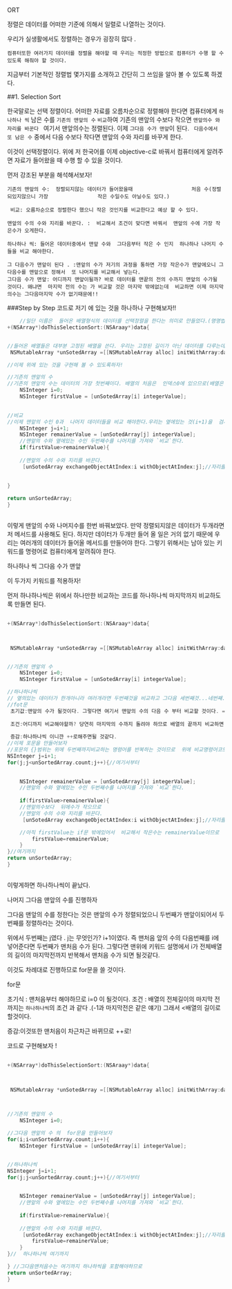 ORT

정렬은 데이터를 어떠한 기준에 의해서  일렬로 나열하는 것이다.

우리가 실생활에서도 정렬하는 경우가 굉장히 많다 .  

`컴퓨터또한 여러가지 데이터를 정렬을 해야할 때 우리는 적정한 방법으로 컴퓨터가 수행 할 수있도록 해줘야 할 것이다. ` 

지금부터  기본적인 정렬법 몇가지를 소개하고  간단히 그 쓰임을 알아 볼 수 있도록 하겠다.


##1.  Selection Sort

한국말로는 선택 정렬이다.   어떠한 자료를  오름차순으로 정렬해야 한다면 컴퓨터에게   `하나하나 씩` 남은 수를  `기존의 맨앞의 수` `비교`하여  기존의 맨앞의 수보다 작으면 `맨앞의수 와 자리를 바꾼다 ` 여기서 맨앞의수는 정렬된다. 이제   `그다음 수가 맨앞`이 된다.  ` 다음수에서 또 남은 수` 중에서 다음 수보다  작다면  맨앞의 수와 자리를 바꾸게 한다.


이것이 선택정렬이다.  위에 저 한국어를 이제 objective-c로 바꿔서 컴퓨터에게 알려주면 자료가 들어왔을 때  수행 할 수 있을 것이다. 

먼저 강조된 부분을 해석해서보자!

```
기존의 맨앞의 수:  정렬되지않는 데이터가 들어왔을때 					처음 수(정렬되있지않으니 가장				작은 수일수도 아닐수도 있다.)  

 비교: 오름차순으로 정렬한다 했으니 작은 것인지를 비교한다고 예상 할 수 있다.
 
맨앞의 수의 수와 지리를 바꾼다. :  비교해서 조건이 맞다면 바꿔서  맨앞의 수에 가장 작은수가 오게한다.

하나하나 씩: 들어온 데이터중에서 맨앞 수와  그다음부터 작은 수 인지  하나하나 나머지 수들을 비교 해야한다.

그 다음수가 맨앞이 된다 . :맨앞의 수가 저기의 과정을 통하면 가장 작은수가 맨앞에오니 그 다음수를 맨앞으로 정해서  또 나머지를 비교해서 넣는다. 
그다음 수가 맨앞: 어디까지 맨앞이될까? 바로 데이터를 맨끝의 전의 수까지 맨앞의 수가될 것이다. 왜냐면  마지막 전의 수는 가 비교할 것은 마지막 밖에없는데  비교하면 이제 마지막의수는 그다음마지막 수가 없기때문에!!
```
###Step by Step
코드로  저기 에 있는 것을 하나하나 구현해보자!!


```objectivec
	//일단 이름은  들어온 배열형식의 데이터를 선택정렬을 한다는 의미로 만들었다.(명명법은 아직 더 많이 공부해야 할 것 같다.)  이 메서드의  기능은 정렬되지 않은 데이터의 집합들을 정렬해서 보내주는 것이기에 {}안에서 정렬 후 다시 배열형식으로 외부로 보낼 것이다.
+(NSArray*)doThisSelectionSort:(NSAraay*)data{


//들어온 배열들은 대부분 고정된 배열을 쓴다. 우리는 고정된 길이가 아닌 데이터를 다루는데 좀더 편리하고,여러가지 유용한 메서드를 사용 할 수 있도록 NSMutableArray의 배열형식으로 data를 unSortedArray에 넣어서 사용 할 것이다.
 NSMutableArray *unSotedArray =[[NSMutableArray alloc] initWithArray:data];

//이제 위에 있는 것을 구현해 볼 수 있도록하자!

//기존의 맨앞의 수 
//기존의 맨앞의 수는 데이터의 가장 첫번째이다. 배열의 처음은  인덱스0에 있으므로(배열은 처음이 0) 정수타입으로 배열의 처음인 0의 수를  가져온다.
	NSInteger i=0;
	NSInteger firstValue = [unSotedArray[i] integerValue];

	
//비교
//이제 맨앞의 수인 0과  나머지 데이터들을 비교 해야한다.우리는 옆에있는 것(i+1)을  검사 할 것이다.
	NSInteger j=i+1;
	NSInteger remainerValue = [unSotedArray[j] integerValue];
	//맨앞의 수와 옆에있는 수인 두번째수를 나머지를 가져와 `비교`한다.
	if(firstValue>remainerValue){
	
	//맨앞의 수의 수와 지리를 바꾼다.
	 [unSotedArray exchangeObjectAtIndex:i withObjectAtIndex:j];//자리를 바꾸는 메서드를 사용!
	 
		
}

return unSortedArray;
}	
	
```
이렇게  맨앞의 수와 나머지수를 한번 바꿔보았다.  만약 정렬되지않은 데이터가 두개라면 저 메서드를 사용해도 된다.
하지만 데이터가 두개만 들어 올 일은 거의 없기 때문에  우리는 여러개의 데이터가 들어올 메서드를 만들어야 한다.
그렇기 위해서는 남아 있는 키워드를   명령어로 컴퓨터에게 알려줘야 한다.  

하나하나 씩
그다음 수가 맨앞

이 두가지 키워드를 적용하자!

먼저 하나하나씩은 위에서 하나만한 비교하는 코드를 하나하나씩 마지막까지 비교하도록 만들면 된다.
```objectivec
	
+(NSArray*)doThisSelectionSort:(NSAraay*)data{



 NSMutableArray *unSotedArray =[[NSMutableArray alloc] initWithArray:data];


//기존의 맨앞의 수 
	NSInteger i=0;
	NSInteger firstValue = [unSotedArray[i] integerValue];

//하나하나씩 
// 옆의있는 데이터가 한개아니라 여러개라면 두번째것을 비교하고 그다음 세번째것...네번째..그 자료의 마지막 의 수 까지 비교해야 한다. 차근차근 인덱스를 증가시켜 하면될 것 같으므로  본인은 for문을 사용할 것이다. 
//fot문
 초기값:맨앞의 수가 될것이다. 그렇다면 여기서 맨앞의 수의 다음 수 부터 비교할 것이다. =i+1 근데 j가 위에 코드에선 두번째를 가리키니 `j`를 이용하면 될 것 같다! 
 
 조건:어디까지 비교해야할까? 당연히 마지막의 수까지 돌려야 하므로 배열의 끝까지 비교하면 될 것 같다. 하지만 배열의끝의 인덱스는 -1이므로(인덱스는 1아니라 0부터 시작해서) <=이 아니라 <을 써서 -1을 표현해주면 될 것 같다.(물론 -1을해줘도 될 것같죠?)
 
 증감:하나하나씩 이니깐 ++로해주면될 것같다.
//이제 포문을 만들어보자
//포문의 {}범위는 위에 두번째까지비교하는 명령어를 반복하는 것이므로  위에 비교명령어코드를 감싸주어야한다  
NSInteger j=i+1;
for(j;j<unSortedArray.count;j++){//여기서부터

	
	NSInteger remainerValue = [unSotedArray[j] integerValue];
	//맨앞의 수와 옆에있는 수인 두번째수를 나머지를 가져와 `비교`한다.
	
	if(firstValue>remainerValue){
	//맨앞의수보다  뒤에수가 작으므로
	//맨앞의 수의 수와 지리를 바꾼다.
	 [unSotedArray exchangeObjectAtIndex:i withObjectAtIndex:j];//자리를 바꾸는 메서드를 사용!

	//아직 firstValue는 if문 밖에있어서  비교해서 작은수는 remainerValue이므로  이제 수를 바꿔준다.  
		firstValue=remainerValue;
	}
}//여기까지
return unSortedArray;
}	
	
```
이렇게하면 하나하나씩이 끝났다. 

나머지 그다음 맨앞의 수를 진행하자

그다음 맨앞의 수를 정한다는 것은  맨앞의 수가 정렬되었으니  두번째가 맨앞이되어서  두번째를 정렬하라는 것이다.

위에서 두번째는 j였다 . j는 무엇인가? i+1이였다. 즉  맨처음 앞의 수의 다음번째를  i에 넣어준다면 두번째가 맨처음 수가 된다. 그렇다면 맨위에 키워드 설명에서 i가 전체배열의 길이의 마지막전까지  반복해서 맨처음 수가 되면 될것같다.

이것도 차례대로 진행하므로 for문을 쓸 것이다.

for문

초기식 : 맨처음부터 해야하므로 i=0 이 될것이다.
조건 : 배열의 전체길이의 마지막 전까지는  `하나하나씩`의 조건 과 같다 .(-1과 마지막전은 같은 얘기) 그래서 <배열의 길이로 할것이다.

증감:이것또한  맨처음이 차근차근 바뀌므로 ++로!


코드로 구현해보자  !


```objectivec
	
+(NSArray*)doThisSelectionSort:(NSAraay*)data{



 NSMutableArray *unSotedArray =[[NSMutableArray alloc] initWithArray:data];



//기존의 맨앞의 수 
	NSInteger i=0;

//그다음 맨앞의 수 의  for문을 만들어보자 
for(i;i<unSortedArray.count;i++){
	NSInteger firstValue = [unSotedArray[i] integerValue];


//하나하나씩  
NSInteger j=i+1;
for(j;j<unSortedArray.count;j++){//여기서부터

	
	NSInteger remainerValue = [unSotedArray[j] integerValue];
	//맨앞의 수와 옆에있는 수인 두번째수를 나머지를 가져와 `비교`한다.
	
	if(firstValue>remainerValue){
	
	//맨앞의 수의 수와 지리를 바꾼다.
	 [unSotedArray exchangeObjectAtIndex:i withObjectAtIndex:j];//자리를 바꾸는 메서드를 사용!
		firstValue=remainerValue;
	}
}//  하나하나씩 여기까지

} //그다음맨처음수는 여기까지 하나하씩을 포함해야하므로 
return unSortedArray;
}	
	
```

